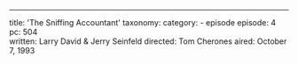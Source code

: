 ---
title: 'The Sniffing Accountant'
taxonomy:
    category:
        - episode
episode: 4
pc: 504   
written: Larry David & Jerry Seinfeld
directed: Tom Cherones
aired: October 7, 1993

